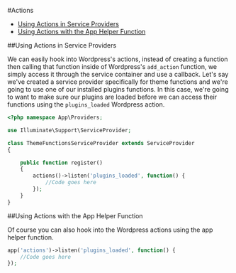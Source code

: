 #Actions

- [Using Actions in Service Providers](#actions-in-service-providers)
- [Using Actions with the App Helper Function](#actions-with-app-helper-function)

<a name="actions-in-service-providers"></a>
##Using Actions in Service Providers

We can easily hook into Wordpress's actions, instead of creating a function then calling that function inside of Wordpress's 
`add_action` function, we simply access it through the service container and use a callback. Let's say we've created a service 
provider specifically for theme functions and we're going to use one of our installed plugins functions. In this case, we're 
going to want to make sure our plugins are loaded before we can access their functions using the `plugins_loaded` Wordpress 
action.

```php
<?php namespace App\Providers;

use Illuminate\Support\ServiceProvider;

class ThemeFunctionsServiceProvider extends ServiceProvider
{

    public function register()
    {
        actions()->listen('plugins_loaded', function() {
            //Code goes here
        });
    }
}
```

<a name="actions-with-app-helper-function"></a>
##Using Actions with the App Helper Function

Of course you can also hook into the Wordpress actions using the app helper function.

```php
app('actions')->listen('plugins_loaded', function() {
    //Code goes here
});
```